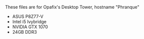 These files are for Opafix's Desktop Tower, hostname "Phranque"
- ASUS P8Z77-V
- Intel i5 Ivybridge
- NVIDIA GTX 1070
- 24GB DDR3
